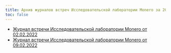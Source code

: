 ```yaml
---
title: Архив журналов встреч Исследовательской лаборатории Monero за 2022 год
toc: false
---
```


- [Журнал встречи Исследовательской лаборатории Monero от 02.02.2022](/logs/monero-research_lab_logs/2022/2022-02-02/)
- [Журнал встречи Исследовательской лаборатории Monero от 09.02.2022](/logs/monero-research_lab_logs/2022/2022-02-09/)
